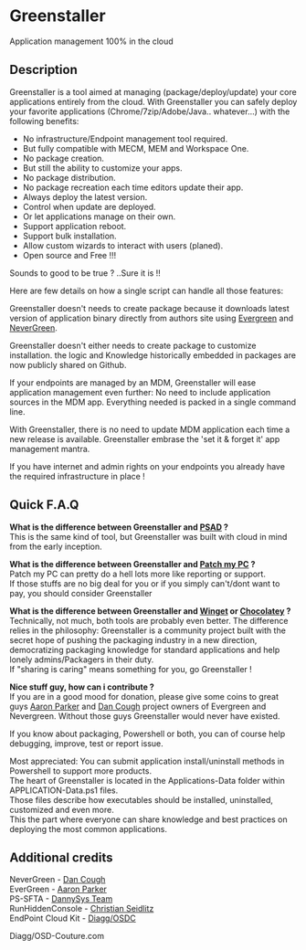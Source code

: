# Greenstaller
Application management 100% in the cloud


## Description
Greenstaller is a tool aimed at managing (package/deploy/update) your core applications entirely from the cloud.
With Greenstaller you can safely deploy your favorite applications (Chrome/7zip/Adobe/Java.. whatever...) with the following benefits:

- No infrastructure/Endpoint management tool required.
- But fully compatible with MECM, MEM and Workspace One.
- No package creation.
- But still the ability to customize your apps.
- No package distribution.
- No package recreation each time editors update their app.
- Always deploy the latest version.
- Control when update are deployed. 
- Or let applications manage on their own.
- Support application reboot.
- Support bulk installation.
- Allow custom wizards to interact with users (planed).
- Open source and Free !!!


Sounds to good to be true ? ..Sure it is !!

Here are few details on how a single script can handle all those features:

Greenstaller doesn't needs to create package because it downloads latest version of application binary directly from authors site using [Evergreen](https://github.com/aaronparker/evergreen) and [NeverGreen](https://github.com/DanGough/Nevergreen).

Greenstaller doesn't either needs to create package to customize installation. the logic and Knowledge historically embedded in packages are now publicly shared on Github.

If your endpoints are managed by an MDM, Greenstaller will ease application management even further: No need to include application sources in the MDM app. Everything needed is packed in a single command line.

With Greenstaller, there is no need to update MDM application each time a new release is available. Greenstaller embrase the 'set it & forget it' app management mantra.  

If you have internet and admin rights on your endpoints you already have the required infrastructure in place !

## Quick F.A.Q

**What is the difference between Greenstaller and [PSAD](https://psappdeploytoolkit.com/) ?**  
This is the same kind of tool, but Greenstaller was built with cloud in mind from the early inception.

**What is the difference between Greenstaller and [Patch my PC](https://patchmypc.com/home-updater) ?**  
Patch my PC can pretty do a hell lots more like reporting or support.  
If those stuffs are no big deal for you or if you simply can't/dont want to pay, you should consider Greenstaller

**What is the difference between Greenstaller and [Winget](https://docs.microsoft.com/en-us/windows/package-manager/winget/) or [Chocolatey](https://chocolatey.org/) ?**  
Technically, not much, both tools are probably even better. The difference relies in the philosophy: Greenstaller is a community project built with the secret hope of pushing the packaging industry in a new direction, democratizing packaging knowledge for standard applications and help lonely admins/Packagers in their duty.  
If "sharing is caring" means something for you, go Greenstaller !

**Nice stuff guy, how can i contribute ?**  
If you are in a good mood for donation, please give some coins to great guys [Aaron Parker](https://ko-fi.com/stealthpuppy) and [Dan Cough](https://packageology.com/about/) project owners of Evergreen and Nevergreen. Without those guys Greenstaller would never have existed.

If you know about packaging, Powershell or both, you can of course help debugging, improve, test or report issue.  

Most appreciated: You can submit application install/uninstall methods in Powershell to support more products.  
The heart of Greenstaller is located in the Applications-Data folder within APPLICATION-Data.ps1 files.  
Those files describe how executables should be installed, uninstalled, customized and even more.    
This the part where everyone can share knowledge and best practices on deploying the most common applications.

## Additional credits
NeverGreen - [Dan Cough](https://github.com/DanGough/Nevergreen)  
EverGreen - [Aaron Parker](https://github.com/aaronparker/evergreen)  
PS-SFTA - [DannySys Team](https://github.com/DanysysTeam/PS-SFTA)  
RunHiddenConsole - [Christian Seidlitz](https://github.com/SeidChr/RunHiddenConsole)  
EndPoint Cloud Kit - [Diagg/OSDC](https://github.com/Diagg/EndPoint-CloudKit)

Diagg/OSD-Couture.com

